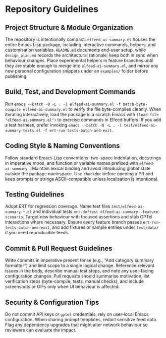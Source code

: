 # Repository Guidelines

## Project Structure & Module Organization
The repository is intentionally compact. `elfeed-ai-summary.el` houses the entire Emacs Lisp package, including interactive commands, helpers, and customisation variables. `README.md` documents end-user setup, while `design_plan.md` records the architectural rationale; keep both in sync when behaviour changes. Place experimental helpers in feature branches until they are stable enough to merge into `elfeed-ai-summary.el`, and mirror any new personal configuration snippets under an `examples/` folder before publishing.

## Build, Test, and Development Commands
Run `emacs --batch -Q -L . -l elfeed-ai-summary.el -f batch-byte-compile elfeed-ai-summary.el` to verify the file byte-compiles cleanly. When iterating interactively, load the package in a scratch Emacs with `(load-file "elfeed-ai-summary.el")` to exercise commands in Elfeed buffers. If you add a test harness, prefer invoking `emacs --batch -Q -L . -l test/elfeed-ai-summary-tests.el -f ert-run-tests-batch-and-exit`.

## Coding Style & Naming Conventions
Follow standard Emacs Lisp conventions: two-space indentation, docstrings in imperative mood, and function or variable names prefixed with `elfeed-ai-summary-`. Maintain lexical binding and avoid introducing global state outside the package namespace. Use `checkdoc` before opening a PR and keep prompts or strings ASCII-compatible unless localisation is intentional.

## Testing Guidelines
Adopt ERT for regression coverage. Name test files `test/elfeed-ai-summary-*.el` and individual tests `ert-deftest elfeed-ai-summary--feature-scenario`. Target new behaviour with focused assertions and stub GPTel interactions where necessary. Ensure every feature branch passes `ert-run-tests-batch-and-exit`, and add fixtures or sample entries under `test/data/` if you need reproducible feeds.

## Commit & Pull Request Guidelines
Write commits in imperative present tense (e.g., “Add category summary formatter”) and limit scope to a single logical change. Reference relevant issues in the body, describe manual test steps, and note any user-facing configuration changes. Pull requests should summarise motivation, list verification steps (byte-compile, tests, manual checks), and include screenshots or GIFs only when UI behaviour is affected.

## Security & Configuration Tips
Do not commit API keys or `gptel` credentials; rely on user-local Emacs configuration. When sharing prompt templates, redact sensitive feed data. Flag any dependency upgrades that might alter network behaviour so reviewers can evaluate the impact.
